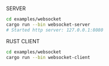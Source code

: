 SERVER
```bash
cd examples/websocket
cargo run --bin websocket-server
# Started http server: 127.0.0.1:8080
```
RUST CLIENT

```bash
cd examples/websocket
cargo run --bin websocket-client
```